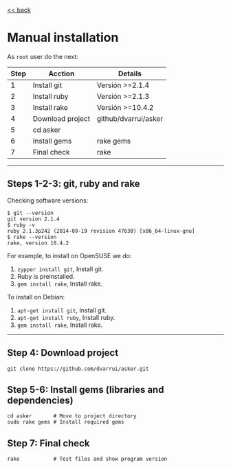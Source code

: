 
[<< back](README.md)

# Manual installation

As `root` user do the next:

| Step | Acction        | Details              |
| -- | ---------------- | -------------------- |
|  1 | Install git      | Versión >=2.1.4      |
|  2 | Install ruby     | Versión >=2.1.3      |
|  3 | Install rake     | Versión >=10.4.2     |
|  4 | Download project | github/dvarrui/asker |
|  5 | cd asker         | |
|  6 | Install gems     | rake gems |
|  7 | Final check      | rake |

---

## Steps 1-2-3: git, ruby and rake

Checking software versions:
```
$ git --version
git version 2.1.4
$ ruby -v
ruby 2.1.3p242 (2014-09-19 revision 47630) [x86_64-linux-gnu]
$ rake --version
rake, version 10.4.2
```

For example, to install on OpenSUSE we do:
1. `zypper install git`, Install git.
1. Ruby is preinstalled.
1. `gem install rake`, Install rake.

To install on Debian:
1. `apt-get install git`, Install git.
1. `apt-get install ruby`, Install ruby.
1. `gem install rake`, Install rake.

---

## Step 4: Download project

```
git clone https://github.com/dvarrui/asker.git
```

## Step 5-6: Install gems (libraries and dependencies)

```
cd asker       # Move to project directory
sudo rake gems # Install required gems
```

## Step 7: Final check

```
rake           # Test files and show program version
```
